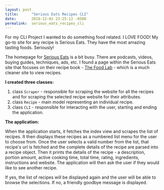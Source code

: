 ```yaml
---
layout: post
title:      "Serious Eats Recipes CLI"
date:       2018-12-01 23:25:12 -0500
permalink:  serious_eats_recipes_cli
---
```



For my CLI Project I wanted to do something food related.  I LOVE FOOD!  My go-to site for any recipe is Serious Eats.  They have the most amazing tasting foods.  Seriously!

The homepage for [Serious Eats](https://www.seriouseats.com/) is a bit busy.  There are podcasts, videos, buying guides, techniques, ads, etc.  I found a page within the Serious Eats site that focuses on their recipe book - [The Food Lab](https://www.seriouseats.com/the-food-lab/recipes) - which is a much cleaner site to view recipes.

**I created three classes:**

1. class `Scraper` - responsible for scraping the website for all the recipes and for scraping the selected recipe website for their attributes.
2. class `Recipe` - main model representing an individual recipe.
3. class `CLI` - responsible for interacting with the user, starting and ending the application.

**The application:**

When the application starts, it fetches the index view and scrapes the list of recipes.  It then displays these recipes as a numbered list menu for the user to choose from.  Once the user selects a valid number from the list, that recipe's url is fetched and the complete details of the recipe are parsed into a recipe object.  Then it prints the details of the recipe - a
description, portion amount, active cooking time, total time, rating, ingredients, instructions and website.  The application will then ask the user if they would like to see another recipe.

If yes, the list of recipes will be displayed again and the user will be able to browse the selections.  If no, a friendly goodbye message is displayed.
